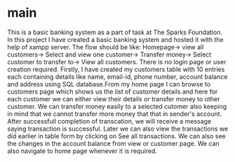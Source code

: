 # main
This is a basic banking system as a part of task at The Sparks Foundation. 
In this project I have created a basic banking system and hosted it with the help of xampp server.
The flow should be like:
Homepage-> view all customers-> Select and view one customer-> Transfer money-> Select customer to transfer to-> View all customers.
There is no login page or user creation required.
Firstly, I have created my customers table with 10 entries each containing details like name, email-id, phone number, account balance and address using SQL database.From my home page I can browse to customers page which shows us the list of customer details and here for each customer we can either view their details or transfer money to other customer. We can transfer money easily to a selected cutomer also keeping in mind that we cannot transfer more money that that in sender's account. After successfull completion of transcation, we will receive a message saying transaction is successful. Later we can also view the transactions we did earlier in table form by clicking on See all transactions. We can also see the changes in the account balance from view or customer page. We can also navigate to home page whenever it is required.
